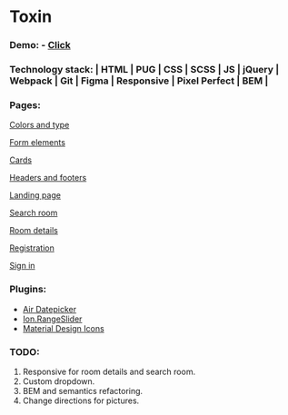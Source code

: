 # Toxin

### Demo: - [Click](https://anareony.github.io/Toxin/)

### Technology stack: | HTML | PUG | CSS | SCSS | JS | jQuery | Webpack | Git | Figma | Responsive | Pixel Perfect | BEM |

### Pages:

[Colors and type](https://anareony.github.io/Toxin/colors-type.html)

[Form elements](https://anareony.github.io/Toxin/form-elements.html)

[Cards](https://anareony.github.io/Toxin/cards.html)

[Headers and footers](https://anareony.github.io/Toxin/headers-footers.html)

[Landing page](https://anareony.github.io/Toxin/landing-page.html)

[Search room](https://anareony.github.io/Toxin/search-room.html)

[Room details](https://anareony.github.io/Toxin/room-details.html)

[Registration](https://anareony.github.io/Toxin/registration.html)

[Sign in](https://anareony.github.io/Toxin/sign-in.html)

### Plugins: 
* [Air Datepicker](https://air-datepicker.com/ru)
* [Ion.RangeSlider](http://ionden.com/a/plugins/ion.rangeSlider/index.html)
* [Material Design Icons](http://google.github.io/material-design-icons/)

### TODO:
1. Responsive for room details and search room.
2. Custom dropdown.
3. BEM and semantics refactoring.
4. Change directions for pictures.